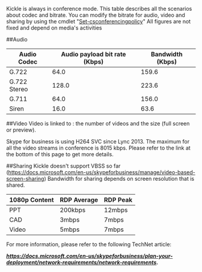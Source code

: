 <!--
    Page : Administration/Network
    Author : Alexis CONIA
    Latest Update : 24/05/2018
    Confidential : No
	Partner : No
	Public : Yes
    Version : 1.1
-->

Kickle is always in conference mode. This table describes all the scenarios about codec and bitrate.
You can modify the bitrate for audio, video and sharing by using the cmdlet "[Set-csconferencingpolicy](https://docs.microsoft.com/en-us/powershell/module/skype/set-csconferencingpolicy?view=skype-ps)"
All figures are not fixed and depend on media's activities


##Audio

| Audio Codec  |Audio payload bit rate (Kbps)   | Bandwidth (Kbps)   |
|---|---|---|
| G.722   | 64.0  | 159.6  |
| G.722 Stereo   | 128.0  | 223.6   |
| G.711    | 64.0  | 156.0   |
| Siren  | 16.0  | 63.6   |

##Video
Video is linked to : the number of videos and the size (full screen or preview).

Skype for business is using H264 SVC since Lync 2013.
The maximum for all the video streams in conference is 8015 kbps.
Please refer to the link at the bottom of this page to get more details.

##Sharing
Kickle doesn't support VBSS so far (https://docs.microsoft.com/en-us/skypeforbusiness/manage/video-based-screen-sharing)
Bandwidth for sharing depends on screen resolution that is shared.

| 1080p Content  | RDP Average   | RDP Peak  |
|---|---|---|
| PPT   | 200kbps   | 12mbps  |
| CAD   | 3mbps  | 7mbps   |
| Video    | 5mbps  | 7mbps   |

For more information, please refer to the following TechNet article:

***<https://docs.microsoft.com/en-us/skypeforbusiness/plan-your-deployment/network-requirements/network-requirements>.***
